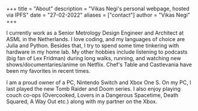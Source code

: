 +++
title = "About"
description = "Vikas Negi's personal webpage, hosted via IPFS"
date = "27-02-2022"
aliases = ["contact"]
author = "Vikas Negi"
+++

I currently work as a Senior Metrology Design Engineer and Architect at ASML in the Netherlands.
I love coding, and my languages of choice are Julia and Python. Besides that, I try to spend some
time tinkering with hardware in my home lab. My other hobbies include listening to podcasts
(big fan of Lex Fridman) during long walks, running, and watching new shows/documentaries/anime
on Netflix. Chef's Table and Castlevania have been my favorites in recent times.

I am a proud owner of a PC, Nintendo Switch and Xbox One S. On my PC, I last played the new
Tomb Raider and Doom series. I also enjoy playing couch co-ops (Overcooked, Lovers in a
Dangerous Spacetime, Death Squared, A Way Out etc.) along with my partner on the Xbox.